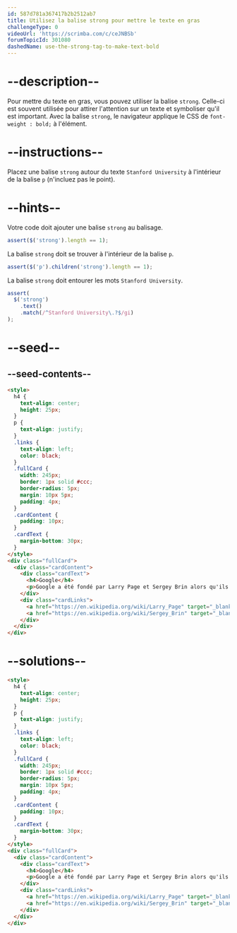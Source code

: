 ```yaml
---
id: 587d781a367417b2b2512ab7
title: Utilisez la balise strong pour mettre le texte en gras
challengeType: 0
videoUrl: 'https://scrimba.com/c/ceJNBSb'
forumTopicId: 301080
dashedName: use-the-strong-tag-to-make-text-bold
---
```


# --description--

Pour mettre du texte en gras, vous pouvez utiliser la balise `strong`. Celle-ci est souvent utilisée pour attirer l'attention sur un texte et symboliser qu'il est important. Avec la balise `strong`, le navigateur applique le CSS de `font-weight : bold;` à l'élément.

# --instructions--

Placez une balise `strong` autour du texte `Stanford University` à l'intérieur de la balise `p` (n'incluez pas le point).

# --hints--

Votre code doit ajouter une balise `strong` au balisage.

```js
assert($('strong').length == 1);
```

La balise `strong` doit se trouver à l'intérieur de la balise `p`.

```js
assert($('p').children('strong').length == 1);
```

La balise `strong` doit entourer les mots `Stanford University`.

```js
assert(
  $('strong')
    .text()
    .match(/^Stanford University\.?$/gi)
);
```

# --seed--

## --seed-contents--

```html
<style>
  h4 {
    text-align: center;
    height: 25px;
  }
  p {
    text-align: justify;
  }
  .links {
    text-align: left;
    color: black;
  }
  .fullCard {
    width: 245px;
    border: 1px solid #ccc;
    border-radius: 5px;
    margin: 10px 5px;
    padding: 4px;
  }
  .cardContent {
    padding: 10px;
  }
  .cardText {
    margin-bottom: 30px;
  }
</style>
<div class="fullCard">
  <div class="cardContent">
    <div class="cardText">
      <h4>Google</h4>
      <p>Google a été fondé par Larry Page et Sergey Brin alors qu'ils étaient étudiants en doctorat à l'université de Stanford</p>
    </div>
    <div class="cardLinks">
      <a href="https://en.wikipedia.org/wiki/Larry_Page" target="_blank" class="links">Larry Page</a><br><br>
      <a href="https://en.wikipedia.org/wiki/Sergey_Brin" target="_blank" class="links">Sergey Brin</a>
    </div>
  </div>
</div>
```

# --solutions--

```html
<style>
  h4 {
    text-align: center;
    height: 25px;
  }
  p {
    text-align: justify;
  }
  .links {
    text-align: left;
    color: black;
  }
  .fullCard {
    width: 245px;
    border: 1px solid #ccc;
    border-radius: 5px;
    margin: 10px 5px;
    padding: 4px;
  }
  .cardContent {
    padding: 10px;
  }
  .cardText {
    margin-bottom: 30px;
  }
</style>
<div class="fullCard">
  <div class="cardContent">
    <div class="cardText">
      <h4>Google</h4>
      <p>Google a été fondé par Larry Page et Sergey Brin alors qu'ils étaient étudiants en doctorat à  <strong>l'université de Stanford</strong>.</p>
    </div>
    <div class="cardLinks">
      <a href="https://en.wikipedia.org/wiki/Larry_Page" target="_blank" class="links">Larry Page</a><br><br>
      <a href="https://en.wikipedia.org/wiki/Sergey_Brin" target="_blank" class="links">Sergey Brin</a>
    </div>
  </div>
</div>
```
